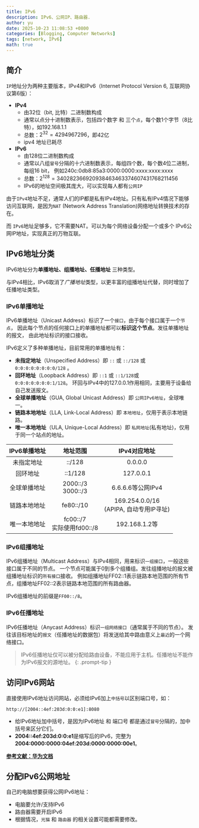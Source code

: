 ```yaml
---
title: IPv6
description: IPv6、公网IP、路由器.
author: yu
date: 2025-10-23 11:08:53 +0800
categories: [Blogging, Computer Networks]
tags: [network, IPv6]
math: true
---
```


## 简介

`IP`地址分为两种主要版本，IPv4和IPv6（Internet Protocol Version 6, 互联网协议第6版）：
- **IPv4**
  - 由32位（bit, 比特）二进制数构成
  - 通常以点分十进制数表示，包括四个数字 和 三个`点`，每个数1个字节（8比特），如192.168.1.1
  - 总数：$2^{32} = 4294967296$，即42亿
  - ipv4 地址已耗尽
- **IPv6**
  - 由128位二进制数构成
  - 通常以八组`冒号`分隔的十六进制数表示，每组四个数，每个数4位二进制，每组16 bit，
例如240c:0db8:85a3:0000:0000:xxxx:xxxx:xxxx
  - 总数：$2^{128} = 340282366920938463463374607431768211456$
  - IPv6的地址空间极其庞大，可以实现每人都有`公网IP`


由于`IPv4`地址不足，通常人们的IP都是私有IPv4地址。只有私有IPv4情况下能够访问互联网，是因为`NAT`
(Network Address Translation)网络地址转换技术的存在。

而 `IPv6`地址足够多，它不需要NAT。可以为每个网络设备分配一个或多个 IPv6公网IP地址，实现真正的万物互联。

## IPv6地址分类

IPv6地址分为**单播地址、组播地址、任播地址** 三种类型。

与IPv4相比，IPv6取消了*广播地址*类型，以更丰富的组播地址代替，同时增加了任播地址类型。

### IPv6单播地址

IPv6单播地址（Unicast Address）标识了一个`接口`，由于每个接口属于一个`节点`，
因此每个节点的任何接口上的单播地址都可以**标识这个节点**。发往单播地址的报文，
由此地址标识的接口接收。

IPv6定义了多种单播地址，目前常用的单播地址有：
- **未指定地址**（Unspecified Address）即 `::` 或 `::/128` 或 `0:0:0:0:0:0:0:0/128` 。
- **回环地址**（Loopback Address）即 `::1` 或 `::1/128`或 `0:0:0:0:0:0:0:1/128`。
环回与IPv4中的127.0.0.1作用相同，主要用于设备给自己发送报文。
- **全球单播地址**（GUA, Global Unicast Address）即 `公网IPv6地址`，全球唯一。
- **链路本地地址**（LLA, Link-Local Address）即 `本地地址`，仅用于表示本地链路。
- **唯一本地地址**（ULA, Unique-Local Address）即 `私网地址`(私有地址)，仅用于同一个站点的地址。

| IPv6单播地址 | 地址范围             | IPv4对应地址 |
|:------------:|:--------------------:|:------------:|
| 未指定地址   | ::/128               | 0.0.0.0      |
| 回环地址     | ::1/128              | 127.0.0.1    |
| 全球单播地址 | 2000::/3<br>3000::/3 | 6.6.6.6等公网IPv4 |
| 链路本地地址 | fe80::/10            | 169.254.0.0/16<br>(APIPA, 自动专用IP寻址) |
| 唯一本地地址 | fc00::/7<br>实际使用fd00::/8 | 192.168.1.2等 |

### IPv6组播地址

IPv6组播地址（Multicast Address）与IPv4相同，用来标识`一组接口`，一般这些接口属于不同的节点。
一个节点可能属于0到多个组播组。发往组播地址的报文被组播地址标识的`所有接口`接收。
例如组播地址FF02::1表示链路本地范围的所有节点，组播地址FF02::2表示链路本地范围的所有路由器。

IPv6组播地址的前缀是`FF00::/8`。

### IPv6任播地址

IPv6任播地址（Anycast Address）标识`一组网络接口`（通常属于不同的节点）。
发往该目标地址的`报文`（任播地址的数据包）将发送给其中路由意义上`最近`的一个网络接口。

> IPv6任播地址仅可以被分配给路由设备，不能应用于主机。任播地址不能作为IPv6报文的源地址。
{: .prompt-tip }

## 访问IPv6网站

直接使用IPv6地址访问网站，必须给IPv6加上`中括号`以区别端口号，如：
```shell
http://[2004::4ef:203d:0:0:e1]:8080
```
- 给IPv6地址加中括号，是因为IPv6地址 和 端口号 都是通过`冒号`分隔的，加中括号来区分它们。
- **2004::4ef:203d:0:0:e1**是缩写后的IPv6，完整为**2004:0000:0000:04ef:203d:0000:0000:00e1**。


<a href="https://support.huawei.com/enterprise/zh/doc/EDOC1100333458/3e0bd6eb/ipv6-addresses" target="_blank">**参考文献：华为文档**</a>

## 分配IPv6公网地址

自己的电脑想要获得公网IPv6地址：
- 电脑要允许/支持IPv6
- 路由器需要开启IPv6
- 根据情况，`光猫` 和 `路由器` 的相关设置可能都需要修改。

